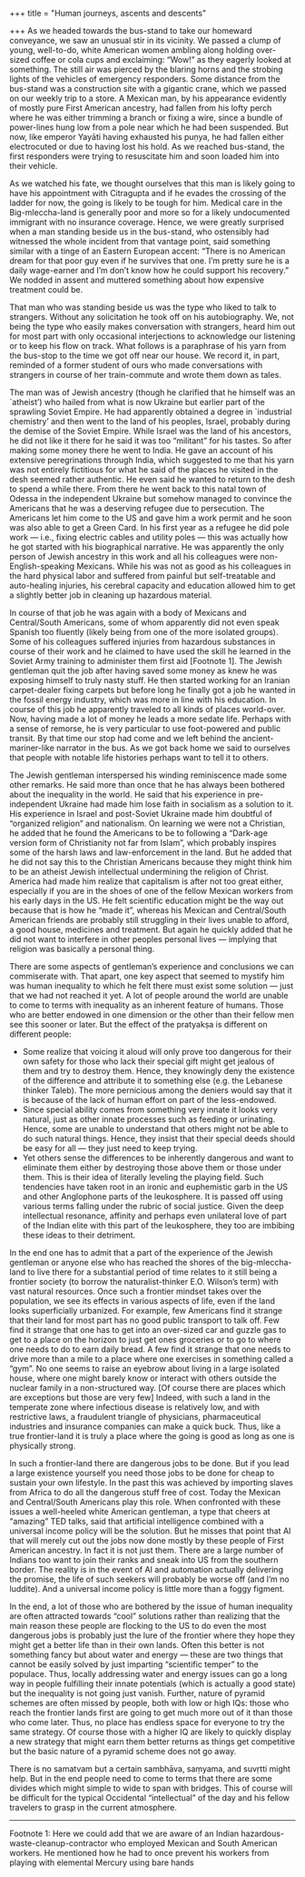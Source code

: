 +++
title = "Human journeys, ascents and descents"

+++
As we headed towards the bus-stand to take our homeward conveyance, we
saw an unusual stir in its vicinity. We passed a clump of young,
well-to-do, white American women ambling along holding over-sized coffee
or cola cups and exclaiming: “Wow\!” as they eagerly looked at
something. The still air was pierced by the blaring horns and the
strobing lights of the vehicles of emergency responders. Some distance
from the bus-stand was a construction site with a gigantic crane, which
we passed on our weekly trip to a store. A Mexican man, by his
appearance evidently of mostly pure First American ancestry, had fallen
from his lofty perch where he was either trimming a branch or fixing a
wire, since a bundle of power-lines hung low from a pole near which he
had been suspended. But now, like emperor Yayāti having exhausted his
puṇya, he had fallen either electrocuted or due to having lost his
hold. As we reached bus-stand, the first responders were trying to
resuscitate him and soon loaded him into their vehicle.

As we watched his fate, we thought ourselves that this man is likely
going to have his appointment with Citragupta and if he evades the
crossing of the ladder for now, the going is likely to be tough for him.
Medical care in the Big-mleccha-land is generally poor and more so for a
likely undocumented immigrant with no insurance coverage. Hence, we were
greatly surprised when a man standing beside us in the bus-stand, who
ostensibly had witnessed the whole incident from that vantage point,
said something similar with a tinge of an Eastern European accent:
“There is no American dream for that poor guy even if he survives that
one. I’m pretty sure he is a daily wage-earner and I’m don’t know how he
could support his recovery.” We nodded in assent and muttered something
about how expensive treatment could be.

That man who was standing beside us was the type who liked to talk to
strangers. Without any solicitation he took off on his autobiography.
We, not being the type who easily makes conversation with strangers,
heard him out for most part with only occasional interjections to
acknowledge our listening or to keep his flow on track. What follows is
a paraphrase of his yarn from the bus-stop to the time we got off near
our house. We record it, in part, reminded of a former student of ours
who made conversations with strangers in course of her train-commute and
wrote them down as tales.

The man was of Jewish ancestry (though he clarified that he himself was
an \`atheist’) who hailed from what is now Ukraine but earlier part of
the sprawling Soviet Empire. He had apparently obtained a degree in
\`industrial chemistry’ and then went to the land of his peoples,
Israel, probably during the demise of the Soviet Empire. While Israel
was the land of his ancestors, he did not like it there for he said it
was too “militant” for his tastes. So after making some money there he
went to India. He gave an account of his extensive peregrinations
through India, which suggested to me that his yarn was not entirely
fictitious for what he said of the places he visited in the desh seemed
rather authentic. He even said he wanted to return to the desh to spend
a while there. From there he went back to this natal town of Odessa in
the independent Ukraine but somehow managed to convince the Americans
that he was a deserving refugee due to persecution. The Americans let
him come to the US and gave him a work permit and he soon was also able
to get a Green Card. In his first year as a refugee he did pole work —
i.e., fixing electric cables and utility poles — this was actually how
he got started with his biographical narrative. He was apparently the
only person of Jewish ancestry in this work and all his colleagues were
non-English-speaking Mexicans. While his was not as good as his
colleagues in the hard physical labor and suffered from painful but
self-treatable and auto-healing injuries, his cerebral capacity and
education allowed him to get a slightly better job in cleaning up
hazardous material.

In course of that job he was again with a body of Mexicans and
Central/South Americans, some of whom apparently did not even speak
Spanish too fluently (likely being from one of the more isolated
groups). Some of his colleagues suffered injuries from hazardous
substances in course of their work and he claimed to have used the skill
he learned in the Soviet Army training to administer them first aid
\[Footnote 1\]. The Jewish gentleman quit the job after having saved
some money as knew he was exposing himself to truly nasty stuff. He then
started working for an Iranian carpet-dealer fixing carpets but before
long he finally got a job he wanted in the fossil energy industry, which
was more in line with his education. In course of this job he apparently
traveled to all kinds of places world-over. Now, having made a lot of
money he leads a more sedate life. Perhaps with a sense of remorse, he
is very particular to use foot-powered and public transit. By that time
our stop had come and we left behind the ancient-mariner-like narrator
in the bus. As we got back home we said to ourselves that people with
notable life histories perhaps want to tell it to others.

The Jewish gentleman interspersed his winding reminiscence made some
other remarks. He said more than once that he has always been bothered
about the inequality in the world. He said that his experience in
pre-independent Ukraine had made him lose faith in socialism as a
solution to it. His experience in Israel and post-Soviet Ukraine made
him doubtful of “organized religion” and nationalism. On learning we
were not a Christian, he added that he found the Americans to be to
following a “Dark-age version form of Christianity not far from Islam”,
which probably inspires some of the harsh laws and law-enforcement in
the land. But he added that he did not say this to the Christian
Americans because they might think him to be an atheist Jewish
intellectual undermining the religion of Christ. America had made him
realize that capitalism is after not too great either, especially if you
are in the shoes of one of the fellow Mexican workers from his early
days in the US. He felt scientific education might be the way out
because that is how he “made it”, whereas his Mexican and Central/South
American friends are probably still struggling in their lives unable to
afford, a good house, medicines and treatment. But again he quickly
added that he did not want to interfere in other peoples personal lives
— implying that religion was basically a personal thing.

There are some aspects of gentleman’s experience and conclusions we can
commiserate with. That apart, one key aspect that seemed to mystify him
was human inequality to which he felt there must exist some solution —
just that we had not reached it yet. A lot of people around the world
are unable to come to terms with inequality as an inherent feature of
humans. Those who are better endowed in one dimension or the other than
their fellow men see this sooner or later. But the effect of the
pratyakṣa is different on different people:

  - Some realize that voicing it aloud will only prove too dangerous for
    their own safety for those who lack their special gift might get
    jealous of them and try to destroy them. Hence, they knowingly deny
    the existence of the difference and attribute it to something else
    (e.g. the Lebanese thinker Taleb). The more pernicious among the
    deniers would say that it is because of the lack of human effort on
    part of the less-endowed.
  - Since special ability comes from something very innate it looks very
    natural, just as other innate processes such as feeding or
    urinating. Hence, some are unable to understand that others might
    not be able to do such natural things. Hence, they insist that their
    special deeds should be easy for all — they just need to keep
    trying.
  - Yet others sense the differences to be inherently dangerous and want
    to eliminate them either by destroying those above them or those
    under them. This is their idea of literally leveling the playing
    field. Such tendencies have taken root in an ironic and euphemistic
    garb in the US and other Anglophone parts of the leukosphere. It is
    passed off using various terms falling under the rubric of social
    justice. Given the deep intellectual resonance, affinity and perhaps
    even unilateral love of part of the Indian elite with this part of
    the leukosphere, they too are imbibing these ideas to their
    detriment.

In the end one has to admit that a part of the experience of the Jewish
gentleman or anyone else who has reached the shores of the
big-mleccha-land to live there for a substantial period of time relates
to it still being a frontier society (to borrow the naturalist-thinker
E.O. Wilson’s term) with vast natural resources. Once such a frontier
mindset takes over the population, we see its effects in various aspects
of life, even if the land looks superficially urbanized. For example,
few Americans find it strange that their land for most part has no good
public transport to talk off. Few find it strange that one has to get
into an over-sized car and guzzle gas to get to a place on the horizon
to just get ones groceries or to go to where one needs to do to earn
daily bread. A few find it strange that one needs to drive more than a
mile to a place where one exercises in something called a “gym”. No one
seems to raise an eyebrow about living in a large isolated house, where
one might barely know or interact with others outside the nuclear family
in a non-structured way. \[Of course there are places which are
exceptions but those are very few\] Indeed, with such a land in the
temperate zone where infectious disease is relatively low, and with
restrictive laws, a fraudulent triangle of physicians, pharmaceutical
industries and insurance companies can make a quick buck. Thus, like a
true frontier-land it is truly a place where the going is good as long
as one is physically strong.

In such a frontier-land there are dangerous jobs to be done. But if you
lead a large existence yourself you need those jobs to be done for cheap
to sustain your own lifestyle. In the past this was achieved by
importing slaves from Africa to do all the dangerous stuff free of cost.
Today the Mexican and Central/South Americans play this role. When
confronted with these issues a well-heeled white American gentleman, a
type that cheers at “amazing” TED talks, said that artificial
intelligence combined with a universal income policy will be the
solution. But he misses that point that AI that will merely cut out the
jobs now done mostly by these people of First American ancestry. In fact
it is not just them. There are a large number of Indians too want to
join their ranks and sneak into US from the southern border. The reality
is in the event of AI and automation actually delivering the promise,
the life of such seekers will probably be worse off (and I’m no
luddite). And a universal income policy is little more than a foggy
figment.

In the end, a lot of those who are bothered by the issue of human
inequality are often attracted towards “cool” solutions rather than
realizing that the main reason these people are flocking to the US to do
even the most dangerous jobs is probably just the lure of the frontier
where they hope they might get a better life than in their own lands.
Often this better is not something fancy but about water and energy —
these are two things that cannot be easily solved by just imparting
“scientific temper” to the populace. Thus, locally addressing water
and energy issues can go a long way in people fulfilling their innate
potentials (which is actually a good state) but the inequality is not
going just vanish. Further, nature of pyramid schemes are often missed
by people, both with low or high IQs: those who reach the frontier lands
first are going to get much more out of it than those who come later.
Thus, no place has endless space for everyone to try the same strategy.
Of course those with a higher IQ are likely to quickly display a new
strategy that might earn them better returns as things get competitive
but the basic nature of a pyramid scheme does not go away.

There is no samatvam but a certain sambhāva, saṃyama, and suvṛtti might
help. But in the end people need to come to terms that there are some
divides which might simple to wide to span with bridges. This of course
will be difficult for the typical Occidental “intellectual” of the day
and his fellow travelers to grasp in the current atmosphere.

-----

Footnote 1: Here we could add that we are aware of an Indian
hazardous-waste-cleanup-contractor who employed Mexican and South
American workers. He mentioned how he had to once prevent his workers
from playing with elemental Mercury using bare hands
